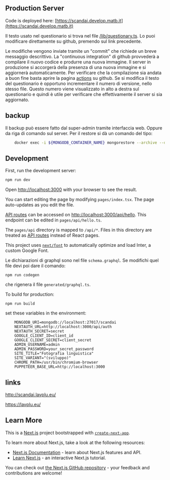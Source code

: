 ## Production Server

Code is deployed here: [https://scandai.develop.matb.it](https://scandai.develop.matb.it)

Il testo usato nel questionario si trova nel file [/lib/questionary.ts](https://github.com/paolini/scandai/blob/develop/lib/questionary.ts).
Lo puoi modificare direttamente su github, premendo sul link precedente.

Le modifiche vengono inviate tramite un "commit" che richiede un breve messaggio descrittivo. La "continuous integration" di github provvederà a compilare il nuovo codice e produrre una nuova immagine. Il server in produzione si accorgerà della presenza di una nuova immagine e si aggiornerà automaticamente. Per verificare che la compilazione sia andata a buon fine 
basta aprire la pagina [actions](https://github.com/paolini/scandai/actions) su github. 
Se si modifica il testo del questionario è opportuno incrementare il numero 
di versione, nello stesso file. Questo numero viene visualizzato in alto a destra sul questionario e quindi è utile per verificare che effettivamente 
il server si sia aggiornato.

## backup

Il backup può essere fatto dal super-admin tramite interfaccia web. Oppure da riga di comando sul server. Per il restore si dà un comando del tipo:
```bash
    docker exec -i ${MONGODB_CONTAINER_NAME} mongorestore --archive --drop < ${BACKUP_FILENAME}
```

## Development

First, run the development server:

```bash
npm run dev
```

Open [http://localhost:3000](http://localhost:3000) with your browser to see the result.

You can start editing the page by modifying `pages/index.tsx`. The page auto-updates as you edit the file.

[API routes](https://nextjs.org/docs/api-routes/introduction) can be accessed on [http://localhost:3000/api/hello](http://localhost:3000/api/hello). This endpoint can be edited in `pages/api/hello.ts`.

The `pages/api` directory is mapped to `/api/*`. Files in this directory are treated as [API routes](https://nextjs.org/docs/api-routes/introduction) instead of React pages.

This project uses [`next/font`](https://nextjs.org/docs/basic-features/font-optimization) to automatically optimize and load Inter, a custom Google Font.

Le dichiarazioni di graphql sono nel file `schema.graphql`.
Se modifichi quel file devi poi dare il comando:
```
npm run codegen
```
che rigenera il file `generated/graphql.ts`.

To build for production:

```
npm run build
```

set these variables in the environment:

```
    MONGODB_URI=mongodb://localhost:27017/scandai
    NEXTAUTH_URL=http://localhost:3000/api/auth 
    NEXTAUTH_SECRET=secret
    GOOGLE_CLIENT_ID=client_id
    GOOGLE_CLIENT_SECRET=client_secret
    ADMIN_USERNAME=admin
    ADMIN_PASSWORD=your_secret_password
    SITE_TITLE="Fotografia linguistica"
    SITE_VARIANT="(sviluppo)"
    CHROME_PATH=/usr/bin/chromium-browser
    PUPPETEER_BASE_URL=http://localhost:3000
```

## links

http://scandai.lavplu.eu/

https://lavplu.eu/

## Learn More

This is a [Next.js](https://nextjs.org/) project bootstrapped with [`create-next-app`](https://github.com/vercel/next.js/tree/canary/packages/create-next-app).

To learn more about Next.js, take a look at the following resources:

- [Next.js Documentation](https://nextjs.org/docs) - learn about Next.js features and API.
- [Learn Next.js](https://nextjs.org/learn) - an interactive Next.js tutorial.

You can check out [the Next.js GitHub repository](https://github.com/vercel/next.js/) - your feedback and contributions are welcome!

